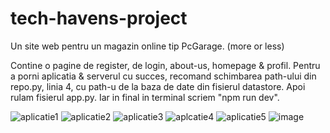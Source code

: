 # tech-havens-project
 Un site web pentru un magazin online tip PcGarage. (more or less)
 
 Contine o pagine de register, de login, about-us, homepage & profil.
 Pentru a porni aplicatia & serverul cu succes, recomand schimbarea path-ului din repo.py, linia 4, cu path-u de la baza de date din fisierul datastore.
 Apoi rulam fisierul app.py.
 Iar in final in terminal scriem "npm run dev".
 
![aplicatie1](https://user-images.githubusercontent.com/68899978/212558688-f190ac7c-b759-4ee9-a9b8-b258c4dd617f.png)
![aplicatie2](https://user-images.githubusercontent.com/68899978/212558692-069ac00d-659b-4e92-a86e-7122d64e5fd1.png)
![aplicatie3](https://user-images.githubusercontent.com/68899978/212558693-f6f526ab-c264-478b-87f9-553d4cf4823d.png)
![aplcatie4](https://user-images.githubusercontent.com/68899978/212558694-0183e349-d890-4eee-add7-44819be1264d.png)
![aplicatie5](https://user-images.githubusercontent.com/68899978/212558696-9738398d-eee1-4775-a342-00c65f5a6619.png)
![image](https://user-images.githubusercontent.com/68899978/213272084-037853d5-24d1-4293-8d60-4bba4e4b0d67.png)
